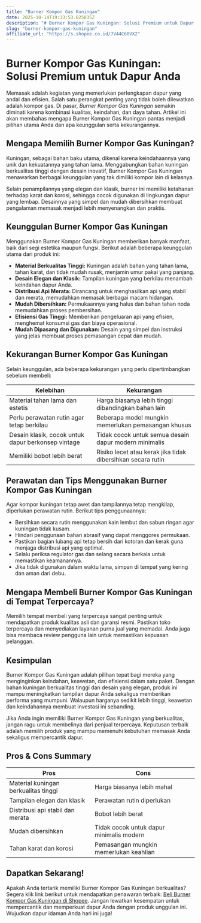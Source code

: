 ```yaml
---
title: "Burner Kompor Gas Kuningan"
date: 2025-10-14T19:33:53.025835Z
description: "# Burner Kompor Gas Kuningan: Solusi Premium untuk Dapur Anda..."
slug: "burner-kompor-gas-kuningan"
affiliate_url: "https://s.shopee.co.id/7V44C68VX2"
---
```

# Burner Kompor Gas Kuningan: Solusi Premium untuk Dapur Anda

Memasak adalah kegiatan yang memerlukan perlengkapan dapur yang andal dan efisien. Salah satu perangkat penting yang tidak boleh dilewatkan adalah kompor gas. Di pasar, *Burner Kompor Gas Kuningan* semakin diminati karena kombinasi kualitas, keindahan, dan daya tahan. Artikel ini akan membahas mengapa Burner Kompor Gas Kuningan pantas menjadi pilihan utama Anda dan apa keunggulan serta kekurangannya.

## Mengapa Memilih Burner Kompor Gas Kuningan?

Kuningan, sebagai bahan baku utama, dikenal karena keindahaannya yang unik dan kekuatannya yang tahan lama. Menggabungkan bahan kuningan berkualitas tinggi dengan desain inovatif, Burner Kompor Gas Kuningan menawarkan berbagai keunggulan yang tak dimiliki kompor lain di kelasnya.

Selain penampilannya yang elegan dan klasik, burner ini memiliki ketahanan terhadap karat dan korosi, sehingga cocok digunakan di lingkungan dapur yang lembap. Desainnya yang simpel dan mudah dibersihkan membuat pengalaman memasak menjadi lebih menyenangkan dan praktis.

## Keunggulan Burner Kompor Gas Kuningan

Menggunakan Burner Kompor Gas Kuningan memberikan banyak manfaat, baik dari segi estetika maupun fungsi. Berikut adalah beberapa keunggulan utama dari produk ini:

- **Material Berkualitas Tinggi:** Kuningan adalah bahan yang tahan lama, tahan karat, dan tidak mudah rusak, menjamin umur pakai yang panjang.
- **Desain Elegan dan Klasik:** Tampilan kuningan yang berkilau menambah keindahan dapur Anda.
- **Distribusi Api Merata:** Dirancang untuk menghasilkan api yang stabil dan merata, memudahkan memasak berbagai macam hidangan.
- **Mudah Dibersihkan:** Permukaannya yang halus dan bahan tahan noda memudahkan proses pembersihan.
- **Efisiensi Gas Tinggi:** Memberikan pengeluaran api yang efisien, menghemat konsumsi gas dan biaya operasional.
- **Mudah Dipasang dan Digunakan:** Desain yang simpel dan instruksi yang jelas membuat proses pemasangan cepat dan mudah.

## Kekurangan Burner Kompor Gas Kuningan

Selain keunggulan, ada beberapa kekurangan yang perlu dipertimbangkan sebelum membeli:

| Kelebihan                         | Kekurangan                                |
|----------------------------------|-----------------------------------------|
| Material tahan lama dan estetis | Harga biasanya lebih tinggi dibandingkan bahan lain |
| Perlu perawatan rutin agar tetap berkilau | Beberapa model mungkin memerlukan pemasangan khusus |
| Desain klasik, cocok untuk dapur berkonsep vintage | Tidak cocok untuk semua desain dapur modern minimalis|
| Memiliki bobot lebih berat | Risiko lecet atau kerak jika tidak dibersihkan secara rutin |

## Perawatan dan Tips Menggunakan Burner Kompor Gas Kuningan

Agar kompor kuningan tetap awet dan tampilannya tetap mengkilap, diperlukan perawatan rutin. Berikut tips penggunaannya:

- Bersihkan secara rutin menggunakan kain lembut dan sabun ringan agar kuningan tidak kusam.
- Hindari penggunaan bahan abrasif yang dapat menggores permukaan.
- Pastikan bagian lubang api tetap bersih dari kotoran dan kerak guna menjaga distribusi api yang optimal.
- Selalu periksa regulator gas dan selang secara berkala untuk memastikan keamanannya.
- Jika tidak digunakan dalam waktu lama, simpan di tempat yang kering dan aman dari debu.

## Mengapa Membeli Burner Kompor Gas Kuningan di Tempat Terpercaya?

Memilih tempat membeli yang terpercaya sangat penting untuk mendapatkan produk kualitas asli dan garansi resmi. Pastikan toko terpercaya dan menyediakan layanan purna jual yang memadai. Anda juga bisa membaca review pengguna lain untuk memastikan kepuasan pelanggan.

## Kesimpulan

Burner Kompor Gas Kuningan adalah pilihan tepat bagi mereka yang menginginkan keindahan, keawetan, dan efisiensi dalam satu paket. Dengan bahan kuningan berkualitas tinggi dan desain yang elegan, produk ini mampu meningkatkan tampilan dapur Anda sekaligus memberikan performa yang mumpuni. Walaupun harganya sedikit lebih tinggi, keawetan dan keindahannya membuat investasi ini sebanding.

Jika Anda ingin memiliki Burner Kompor Gas Kuningan yang berkualitas, jangan ragu untuk membelinya dari penjual terpercaya. Keputusan terbaik adalah memilih produk yang mampu memenuhi kebutuhan memasak Anda sekaligus mempercantik dapur.

## Pros & Cons Summary

| Pros                                 | Cons                                       |
|-------------------------------------|--------------------------------------------|
| Material kuningan berkualitas tinggi | Harga biasanya lebih mahal               |
| Tampilan elegan dan klasik        | Perawatan rutin diperlukan             |
| Distribusi api stabil dan merata   | Bobot lebih berat                     |
| Mudah dibersihkan                  | Tidak cocok untuk dapur minimalis modern |
| Tahan karat dan korosi             | Pemasangan mungkin memerlukan keahlian |

## Dapatkan Sekarang! 

Apakah Anda tertarik memiliki Burner Kompor Gas Kuningan berkualitas? Segera klik link berikut untuk mendapatkan penawaran terbaik: [Beli Burner Kompor Gas Kuningan di Shopee](https://s.shopee.co.id/7V44C68VX2). Jangan lewatkan kesempatan untuk mempercantik dan memperkuat dapur Anda dengan produk unggulan ini. Wujudkan dapur idaman Anda hari ini juga!